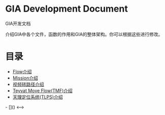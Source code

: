 # GIA Development Document

GIA开发文档

介绍GIA中各个文件，函数的作用和GIA的整体架构。你可以根据这些进行修改。

# 目录
- [Flow介绍](./flow.md)
- [Mission介绍](./mission.md)
- [视频转路径介绍](./video2path.md)
- [Teyvat Move Flow(TMF)介绍](./teyvat_move_flow.md)
- [天理定位系统(TLPS)介绍](./TianLiPositioningSystem.md)
<!-->- []() <-->


